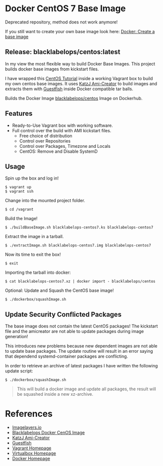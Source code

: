 
# Docker CentOS 7 Base Image

Deprecated repository, method does not work anymore!

If you still want to create your own base image look here: [Docker: Create a base image](https://docs.docker.com/engine/userguide/eng-image/baseimages/)

## Release: blacklabelops/centos:latest

In my view the most flexible way to build Docker Base Images. This project builds docker base images from kickstart files.

I have wrapped this [CentOS Tutorial](https://github.com/CentOS/sig-cloud-instance-build/tree/master/docker) inside a working Vagrant box to build my own centos base images. It uses [KatzJ Ami-Creator](https://github.com/katzj/ami-creator) to build images and extracts them with [Guestfish](http://libguestfs.org/guestfish.1.html) inside Docker compatible tar balls.

Builds the Docker Image [blacklabelops/centos](https://atlas.hashicorp.com/blacklabelops/boxes/dockerdev) Image on Dockerhub.

## Features

* Ready-to-Use Vagrant box with working software.
* Full control over the build with AMI kickstart files.
   * Free choice of distribution
	* Control over Repositories
	* Control over Packages, Timezone and Locals
	* CentOS: Remove and Disable SystemD

## Usage

Spin up the box and log in!

~~~~
$ vagrant up
$ vagrant ssh
~~~~    

Change into the mounted project folder.

~~~~
$ cd /vagrant
~~~~

Build the Image!

~~~~
$ ./buildBaseImage.sh blacklabelops-centos7.ks blacklabelops-centos7
~~~~   

Extract the image in a tarball.

~~~~
$ ./extractImage.sh blacklabelops-centos7.img blacklabelops-centos7
~~~~

Now its time to exit the box!

~~~~
$ exit
~~~~

Importing the tarball into docker:

~~~~
$ cat blacklabelops-centos7.xz | docker import - blacklabelops/centos
~~~~

Optional: Update and Squash the CentOS base image!

~~~~
$ ./dockerbox/squashImage.sh
~~~~

## Update Security Conflicted Packages

The base image does not contain the latest CentOS packages! The kickstart file and the amicreator are not able to update packages during image generation!

This introduces new problems because new dependent images are not able to update base packages. The update routine will result in an error saying that dependend systemd-container packages are conflicting.

In order to retrieve an archive of latest packages I have written the following update script:

~~~~
$ ./dockerbox/squashImage.sh
~~~~

> This will build a docker image and update all packages, the result will be squashed inside a new xz-archive.

# References

* [Imagelayers.io](https://imagelayers.io/?images=blacklabelops%2Fcentos:latest)
* [Blacklabelops Docker CenOS Image](https://registry.hub.docker.com/u/blacklabelops/centos/)
* [KatzJ Ami-Creator](https://github.com/katzj/ami-creator)
* [Guestfish](http://libguestfs.org/guestfish.1.html)
* [Vagrant Homepage](https://www.vagrantup.com/)
* [Virtualbox Homepage](https://www.virtualbox.org/)
* [Docker Homepage](https://www.docker.com/)
